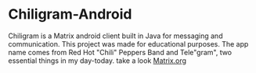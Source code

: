 Chiligram-Android
======================

Chiligram is a Matrix android client built in Java for messaging and communication. This project was made for educational purposes. The app name comes from Red Hot "Chili" Peppers Band and Tele"gram", two essential things in my day-today. take a look [Matrix.org](https://matrix.org)
